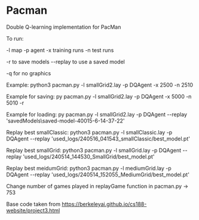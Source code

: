 # Pacman

Double Q-learning implementation for PacMan

To run:

-l map
-p agent
-x training runs
-n test runs

-r to save models
--replay to use a saved model

-q for no graphics

Example:
python3 pacman.py -l smallGrid2.lay -p DQAgent -x 2500 -n 2510

Example for saving:
py pacman.py -l smallGrid2.lay -p DQAgent -x 5000 -n 5010 -r  

Example for loading:
py pacman.py -l smallGrid2.lay -p DQAgent --replay 'savedModels\saved-model-40015-6-14-37-22'

Replay best smallClassic:
python3 pacman.py -l smallClassic.lay -p DQAgent --replay 'used_logs/240516_041543_smallClassic/best_model.pt'

Replay best smallGrid:
python3 pacman.py -l smallGrid.lay -p DQAgent --replay 'used_logs/240514_144530_SmallGrid/best_model.pt'

Replay best meidumGrid:
python3 pacman.py -l mediumGrid.lay -p DQAgent --replay 'used_logs/240514_152055_MediumGrid/best_model.pt'


Change number of games played in replayGame function in pacman.py -> 753

Base code taken from https://berkeleyai.github.io/cs188-website/project3.html
